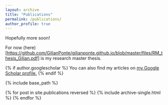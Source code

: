 ```yaml
---
layout: archive
title: "Publications"
permalink: /publications/
author_profile: true
---
```


Hopefully more soon!

For now (here)[https://github.com/GilianPonte/gilianponte.github.io/blob/master/files/RM_thesis_Gilian.pdf] is my research master thesis.

{% if author.googlescholar %}
  You can also find my articles on <u><a href="{{author.googlescholar}}">my Google Scholar profile</a>.</u>
{% endif %}

{% include base_path %}

{% for post in site.publications reversed %}
  {% include archive-single.html %}
{% endfor %}
